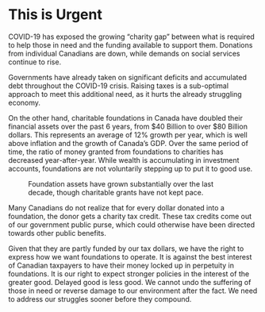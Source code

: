 # This is Urgent

COVID-19 has exposed the growing “charity gap” between what is required to help those in need and the funding available to support them. Donations from individual Canadians are down, while demands on social services continue to rise. 

Governments have already taken on significant deficits and accumulated debt throughout the COVID-19 crisis. Raising taxes is a sub-optimal approach to meet this additional need, as it hurts the already struggling economy. 

On the other hand, charitable foundations in Canada have doubled their financial assets over the past 6 years, from $40 Billion to over $80 Billion dollars. This represents an average of 12% growth per year, which is well above inflation and the growth of Canada’s GDP. Over the same period of time, the ratio of money granted from foundations to charities has decreased year-after-year. While wealth is accumulating in investment accounts, foundations are not voluntarily stepping up to put it to good use.

<figure>
<canvas id="assets-chart"></canvas>
<figcaption>Foundation assets have grown substantially over the last decade, though charitable grants have not kept pace.</figcaption>
</figure>

Many Canadians do not realize that for every dollar donated into a foundation, the donor gets a charity tax credit. These tax credits come out of our government public purse, which could otherwise have been directed towards other public benefits. 

Given that they are partly funded by our tax dollars, we have the right to express how we want foundations to operate. It is against the best interest of Canadian taxpayers to have their money locked up in perpetuity in foundations. It is our right to expect stronger policies in the interest of the greater good. Delayed good is less good. We cannot undo the suffering of those in need or reverse damage to our environment after the fact. We need to address our struggles sooner before they compound. 

